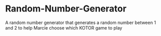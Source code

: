 # Random-Number-Generator
A random number generator that generates a random number between 1 and 2 to help Marcie choose which KOTOR game to play
